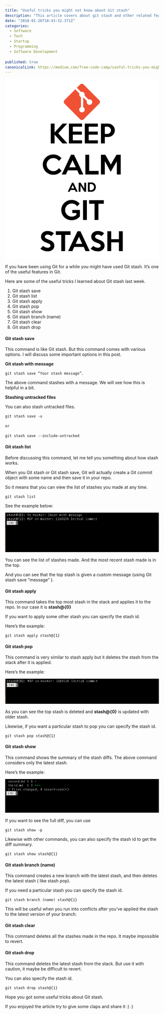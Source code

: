 ```yaml
---
title: "Useful tricks you might not know about Git stash"
description: "This article covers about git stash and other related features like apply, pop, show, drop, clear and branching options."
date: "2018-01-26T18:43:32.371Z"
categories: 
  - Software
  - Tech
  - Startup
  - Programming
  - Software Development

published: true
canonicalLink: https://medium.com/free-code-camp/useful-tricks-you-might-not-know-about-git-stash-e8a9490f0a1a
---
```


![Git stash :)](./asset-1.png)

If you have been using Git for a while you might have used Git stash. It’s one of the useful features in Git.

Here are some of the useful tricks I learned about Git stash last week.

1.  Git stash save
2.  Git stash list
3.  Git stash apply
4.  Git stash pop
5.  Git stash show
6.  Git stash branch (name)
7.  Git stash clear
8.  Git stash drop

#### **Git stash save**

This command is like Git stash. But this command comes with various options. I will discuss some important options in this post.

**Git stash with message**

```
git stash save “Your stash message”.
```

The above command stashes with a message. We will see how this is helpful in a bit.

**Stashing untracked files**

You can also stash untracked files.

```
git stash save -u

or

git stash save --include-untracked
```

#### **Git stash list**

Before discussing this command, let me tell you something about how stash works.

When you Git stash or Git stash save, Git will actually create a Git commit object with some name and then save it in your repo.

So it means that you can view the list of stashes you made at any time.

```
git stash list
```

See the example below:

![git stash list example](./asset-2.png)

You can see the list of stashes made. And the most recent stash made is in the top.

And you can see that the top stash is given a custom message (using Git stash save “message” ).

#### **Git stash apply**

This command takes the top most stash in the stack and applies it to the repo. In our case it is **stash@{0}**

If you want to apply some other stash you can specify the stash id.

Here’s the example:

```
git stash apply stash@{1}
```

#### **Git stash pop**

This command is very similar to stash apply but it deletes the stash from the stack after it is applied.

Here’s the example:

![Git stash pop example](./asset-3.png)

As you can see the top stash is deleted and **stash@{0}** is updated with older stash.

Likewise, if you want a particular stash to pop you can specify the stash id.

```
git stash pop stash@{1}
```

#### **Git stash show**

This command shows the summary of the stash diffs. The above command considers only the latest stash.

Here’s the example:

![Git stash show example](./asset-4.png)

If you want to see the full diff, you can use

```
git stash show -p
```

Likewise with other commands, you can also specify the stash id to get the diff summary.

```
git stash show stash@{1}
```

#### **Git stash branch (name)**

This command creates a new branch with the latest stash, and then deletes the latest stash ( like stash pop).

If you need a particular stash you can specify the stash id.

```
git stash branch (name) stash@{1}
```

This will be useful when you run into conflicts after you’ve applied the stash to the latest version of your branch.

#### **Git stash clear**

This command deletes all the stashes made in the repo. It maybe impossible to revert.

#### **Git stash drop**

This command deletes the latest stash from the stack. But use it with caution, it maybe be difficult to revert.

You can also specify the stash id.

```
git stash drop stash@{1}
```

Hope you got some useful tricks about Git stash.

If you enjoyed the article try to give some claps and share it :) :)
